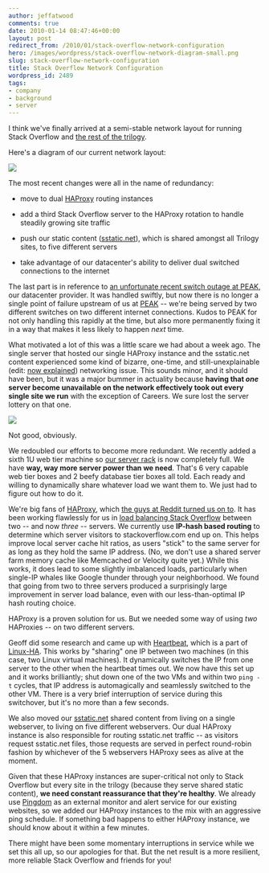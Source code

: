 ```yaml
---
author: jeffatwood
comments: true
date: 2010-01-14 08:47:46+00:00
layout: post
redirect_from: /2010/01/stack-overflow-network-configuration
hero: /images/wordpress/stack-overflow-network-diagram-small.png
slug: stack-overflow-network-configuration
title: Stack Overflow Network Configuration
wordpress_id: 2489
tags:
- company
- background
- server
---
```



I think we've finally arrived at a semi-stable network layout for running Stack Overflow and [the rest of the trilogy](http://blog.stackoverflow.com/2009/05/the-stack-overflow-trilogy/).



Here's a diagram of our current network layout:



[![](/blog/images/wordpress/stack-overflow-network-diagram-small.png)](/blog/images/wordpress/stack-overflow-network-diagram.png)



The most recent changes were all in the name of redundancy:







  * move to dual [HAProxy](http://haproxy.1wt.eu/) routing instances

  * add a third Stack Overflow server to the HAProxy rotation to handle steadily growing site traffic

  * push our static content ([sstatic.net](http://sstatic.net)), which is shared amongst all Trilogy sites, to five different servers

  * take advantage of our datacenter's ability to deliver dual switched connections to the internet




The last part is in reference to [an unfortunate recent switch outage at PEAK](http://blog.stackoverflow.com/2009/10/stack-overflow-outage/), our datacenter provider. It was handled swiftly, but now there is no longer a single point of failure upstream of us at [PEAK](http://www.peakinternet.com/business/hosting/colocation-dedicated#) -- we're being served by two different switches on two different internet connections. Kudos to PEAK for not only handling this rapidly at the time, but also more permanently fixing it in a way that makes it less likely to happen _next_ time.



What motivated a lot of this was a little scare we had about a week ago. The single server that hosted our single HAProxy instance and the sstatic.net content experienced some kind of bizarre, one-time, and still-unexplainable (edit: [now explained](http://blog.stackoverflow.com/2010/01/six-whys-or-never-trust-your-network-switch/)) networking issue. This sounds minor, and it should have been, but it was a major bummer in actuality because **having that _one_ server become unavailable on the network effectively took out every single site we run** with the exception of Careers. We sure lost the server lottery on that one.



[![](http://blog.stackoverflow.com/wp-content/uploads/star-wars-fail.jpg)](http://www.shipmentoffail.com/fails/2008/01/star-wars-fail/)



Not good, obviously.



We redoubled our efforts to become more redundant. We recently added a sixth 1U web tier machine so [our server rack](http://blog.stackoverflow.com/2009/12/stack-overflow-rack-glamour-shots/) is now completely full. We have **way, way more server power than we need**. That's 6 very capable web tier boxes and 2 beefy database tier boxes all told. Each ready and willing to dynamically share whatever load we want them to. We just had to figure out how to do it.



We're big fans of [HAProxy](http://haproxy.1wt.eu/), which [the guys at Reddit turned us on to](http://blog.stackoverflow.com/2008/10/podcast-27/). It has been working flawlessly for us in [load balancing Stack Overflow](http://blog.stackoverflow.com/2009/09/load-balancing-stack-overflow/) between two -- and now _three_ -- servers. We currently use **IP-hash based routing** to determine which server visitors to stackoverflow.com end up on. This helps improve local server cache hit ratios, as users "stick" to the same server for as long as they hold the same IP address. (No, we don't use a shared server farm memory cache like Memcached or Velocity quite yet.) While this works, it does lead to some slightly imbalanced loads, particularly when single-IP whales like Google thunder through your neighborhood. We found that going from two to three servers produced a surprisingly large improvement in server load balance, even with our less-than-optimal IP hash routing choice.



HAProxy is a proven solution for us. But we needed some way of using _two_ HAProxies -- on two different servers.



Geoff did some research and came up with [Heartbeat](http://www.linux-ha.org/wiki/Heartbeat), which is a part of [Linux-HA](http://www.linux-ha.org/wiki/Main_Page). This works by "sharing" one IP between two machines (in this case, two Linux virtual machines). It dynamically switches the IP from one server to the other when the heartbeat times out. We now have this set up and it works brilliantly; shut down one of the two VMs and within two `ping -t` cycles, that IP address is automagically and seamlessly switched to the other VM. There is a very brief interruption of service during this switchover, but it's no more than a few seconds.



We also moved our [sstatic.net](http://sstatic.net) shared content from living on a single webserver, to living on five different webservers. Our dual HAProxy instance is also responsible for routing sstatic.net traffic -- as visitors request sstatic.net files, those requests are served in perfect round-robin fashion by whichever of the 5 webservers HAProxy sees as alive at the moment.



Given that these HAProxy instances are super-critical not only to Stack Overflow but every site in the trilogy (because they serve shared static content), **we need constant reassurance that they're healthy**. We already use [Pingdom](http://www.pingdom.com/) as an external monitor and alert service for our existing websites, so we added our HAProxy instances to the mix with an aggressive ping schedule. If something bad happens to either HAProxy instance, we should know about it within a few minutes.



There might have been some momentary interruptions in service while we set this all up, so our apologies for that. But the net result is a more resilient, more reliable Stack Overflow and friends for you!

